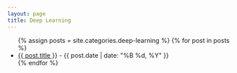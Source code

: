```yaml
---
layout: page
title: Deep Learning
---
```


<ul>
  {% assign posts = site.categories.deep-learning %}
  {% for post in posts %}
  <li>
    <a href="{{ post.url }}">{{ post.title }}</a> - {{ post.date | date: "%B %d, %Y" }}
  </li>
  {% endfor %}
</ul>
